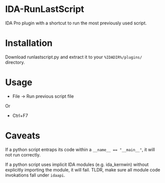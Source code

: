 # IDA-RunLastScript
 IDA Pro plugin with a shortcut to run the most previously used script.

# Installation
Download runlastscript.py and extract it to your `%IDADIR%/plugins/` directory.

# Usage
- File -> Run previous script file

Or

- Ctrl+F7

# Caveats
If a python script entraps its code within a `__name__ == "__main__"`, it will not run correctly.

If a python script uses implicit IDA modules (e.g. ida_kernwin) without explicitly importing the module, it will fail. TLDR, make sure all module code invokations fall under `idaapi`.